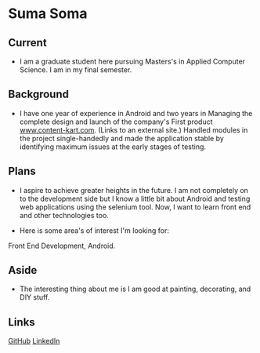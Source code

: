 # Suma Soma
## Current
- I am a graduate student here pursuing Masters's in Applied Computer Science. I am in my final semester.
## Background
- I have one year of experience in Android and two years in Managing the complete design and launch of the company's First product www.content-kart.com.  (Links to an external site.) Handled modules in the project single-handedly and made the application stable by identifying maximum issues at the early stages of testing. 
## Plans
- I aspire to achieve greater heights in the future. I am not completely on to the development side but I know a little bit about Android and testing web applications using the selenium tool. Now, I want to learn front end and other technologies too.

- Here is some area's of interest I'm looking for:

Front End Development, Android.

## Aside
- The interesting thing about me is I am good at painting, decorating, and DIY stuff. 
## Links
[GitHub](https://github.com/sumagits)
[LinkedIn](https://www.linkedin.com/in/suma-soma-170b5580/)

